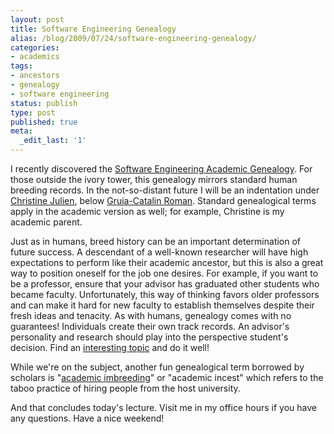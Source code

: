 ```yaml
---
layout: post
title: Software Engineering Genealogy
alias: /blog/2009/07/24/software-engineering-genealogy/
categories:
- academics
tags:
- ancestors
- genealogy
- software engineering
status: publish
type: post
published: true
meta:
  _edit_last: '1'
---
```

I recently discovered the <a title="Software Engineering Genealogy" href="https://people.engr.ncsu.edu/txie/sefamily.htm" target="_blank">Software Engineering Academic Genealogy</a>. For those outside the ivory tower, this genealogy mirrors standard human breeding records. In the not-so-distant future I will be an indentation under <a title="Christine's awesomely outdated page :)" href="https://www.ece.utexas.edu/%7Ejulien/" target="_blank">Christine Julien</a>, below <a title="Gruia Catalin Roman" href="https://www.cs.wustl.edu/%7Eroman" target="_blank">Gruia-Catalin Roman</a>. Standard genealogical terms apply in the academic version as well; for example, Christine is my academic parent.

Just as in humans, breed history can be an important determination of future success. A descendant of a well-known researcher will have high expectations to perform like their academic ancestor, but this is also a great way to position oneself for the job one desires. For example, if you want to be a professor, ensure that your advisor has graduated other students who became faculty. Unfortunately, this way of thinking favors older professors and can make it hard for new faculty to establish themselves despite their fresh ideas and tenacity. As with humans, genealogy comes with no guarantees! Individuals create their own track records. An advisor's personality and research should play into the perspective student's decision. Find an <a title="Sensor Enablement for the Average Programmer" href="https://mpc.ece.utexas.edu/SEAP/" target="_blank">interesting topic</a> and do it well!

While we're on the subject, another fun genealogical term borrowed by scholars is "<a title="Luis Von Ahn discusses his &quot;imbred&quot; hiring" href="https://www.youtube.com/watch?v=3wXsQxZLEEc" target="_blank">academic imbreeding</a>" or "academic incest" which refers to the taboo practice of hiring people from the host university.

And that concludes today's lecture. Visit me in my office hours if you have any questions. Have a nice weekend!
